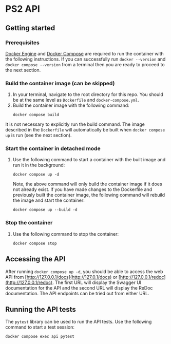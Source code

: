 # PS2 API

## Getting started
### Prerequisites
[Docker Engine](https://docs.docker.com/engine/install/) and [Docker Compose](https://docs.docker.com/compose/install/) are required to run the container with the following instructions. If you can successfully run `docker --version` and `docker compose --version` from a terminal then you are ready to proceed to the next section.
### Build the container image (can be skipped)
1. In your terminal, navigate to the root directory for this repo. You should be at the same level as `Dockerfile` and `docker-compose.yml`.
2. Build the container image with the following command:
    ```
    docker compose build
    ```
It is not necessary to explicitly run the build command. The image described in the `Dockerfile` will automatically be built when `docker compose up` is run (see the next section).
### Start the container in detached mode
1. Use the following command to start a container with the built image and run it in the background:
    ```
    docker compose up -d
    ```
    Note, the above command will only build the container image if it does not already exist. If you have made changes to the Dockerfile and previously built the container image, the following command will rebuild the image and start the container:
    ```
    docker compose up --build -d
    ```
### Stop the container
1. Use the following command to stop the container:
    ```
    docker compose stop
    ```
## Accessing the API
After running `docker compose up -d`, you should be able to access the web API from [http://127.0.0.1/docs](http://127.0.1/docs) or [http://127.0.0.1/redoc](http://127.0.0.1/redoc). The first URL will display the Swagger UI documentation for the API and the second URL will display the ReDoc documentation. The API endpoints can be tried out from either URL.
## Running the API tests
The `pytest` library can be used to run the API tests. Use the following command to start a test session:
```
docker compose exec api pytest
```